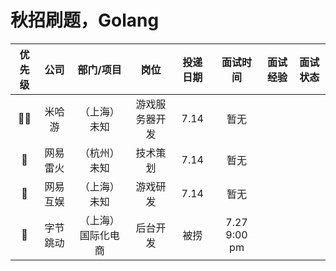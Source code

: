 # 秋招刷题，Golang

| 优先级 | 公司 | 部门/项目 | 岗位 | 投递日期 | 面试时间 | 面试经验 | 面试状态 |
| :----: | :----: | :----: | :----: | :----: | :----: | :----: | :----: |
| 🚀🚀 | 米哈游 | （上海）未知 | 游戏服务器开发 | 7.14 | 暂无 | 
| 🚌 | 网易雷火 | （杭州）未知 | 技术策划 | 7.14 | 暂无 |
| 🚀 | 网易互娱 | （上海）未知 | 游戏研发 | 7.14 | 暂无 |
| 🚄 | 字节跳动 | （上海）国际化电商 | 后台开发 | 被捞 | 7.27 9:00 pm |

